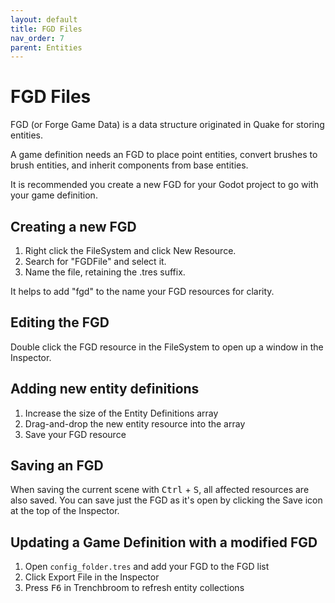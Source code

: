 ```yaml
---
layout: default
title: FGD Files
nav_order: 7
parent: Entities
---
```


# FGD Files

FGD (or Forge Game Data) is a data structure originated in Quake for storing entities.

A game definition needs an FGD to place point entities, convert brushes to brush entities, and inherit components from base entities.

It is recommended you create a new FGD for your Godot project to go with your game definition.

## Creating a new FGD

1. Right click the FileSystem and click New Resource.
2. Search for "FGDFile" and select it.
3. Name the file, retaining the .tres suffix.

It helps to add "fgd" to the name your FGD resources for clarity.

## Editing the FGD

Double click the FGD resource in the FileSystem to open up a window in the Inspector.

## Adding new entity definitions

1. Increase the size of the Entity Definitions array
2. Drag-and-drop the new entity resource into the array
3. Save your FGD resource

## Saving an FGD

When saving the current scene with <kbd>Ctrl</kbd> + <kbd>S</kbd>, all affected resources are also saved. You can save just the FGD as it's open by clicking the Save icon at the top of the Inspector.

## Updating a Game Definition with a modified FGD

1. Open `config_folder.tres` and add your FGD to the FGD list
2. Click Export File in the Inspector
3. Press <kbd>F6</kbd> in Trenchbroom to refresh entity collections
